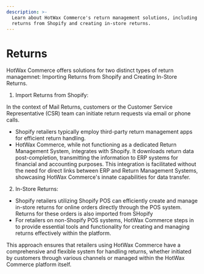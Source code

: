 ```yaml
---
description: >-
  Learn about HotWax Commerce's return management solutions, including importing
  returns from Shopify and creating in-store returns.
---
```


# Returns

HotWax Commerce offers solutions for two distinct types of return managemnet: Importing Returns from Shopify and Creating In-Store Returns.

1. Import Returns from Shopify:

In the context of Mail Returns, customers or the Customer Service Representative (CSR) team can initiate return requests via email or phone calls.

* Shopify retailers typically employ third-party return management apps for efficient return handling.
* HotWax Commerce, while not functioning as a dedicated Return Management System, integrates with Shopify. It downloads return data post-completion, transmitting the information to ERP systems for financial and accounting purposes. This integration is facilitated without the need for direct links between ERP and Return Management Systems, showcasing HotWax Commerce's innate capabilities for data transfer.

2. In-Store Returns:

* Shopify retailers utilizing Shopify POS can efficiently create and manage in-store returns for online orders directly through the POS system. Returns for these orders is also imported from SHopify
* For retailers on non-Shopify POS systems, HotWax Commerce steps in to provide essential tools and functionality for creating and managing returns effectively within the platform.

This approach ensures that retailers using HotWax Commerce have a comprehensive and flexible system for handling returns, whether initiated by customers through various channels or managed within the HotWax Commerce platform itself.
